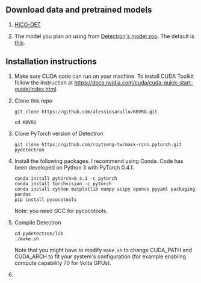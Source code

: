 ## Download data and pretrained models

1) [HICO-DET](http://www-personal.umich.edu/~ywchao/hico/)

1) The model you plan on using from [Detectron's model zoo](https://github.com/facebookresearch/Detectron/blob/master/MODEL_ZOO.md).
    The default is [this](https://dl.fbaipublicfiles.com/detectron/35858828/12_2017_baselines/e2e_mask_rcnn_R-50-C4_2x.yaml.01_46_47.HBThTerB/output/train/coco_2014_train%3Acoco_2014_valminusminival/generalized_rcnn/model_final.pkl).

## Installation instructions

1) Make sure CUDA code can run on your machine. To install CUDA Toolkit follow 
    the instruction at https://docs.nvidia.com/cuda/cuda-quick-start-guide/index.html.

1) Clone this repo 
    
    `git clone https://github.com/alessiosarullo/KBVRD.git`
    
    `cd KBVRD`
    
1) Clone PyTorch version of Detectron

    `git clone https://github.com/roytseng-tw/mask-rcnn.pytorch.git pydetectron`
    
1) Install the following packages. I recommend using Conda. Code has been developed 
    on Python 3 with PyTorch 0.4.1:
        
    ```
    conda install pytorch=0.4.1 -c pytorch
    conda install torchvision -c pytorch
    conda install cython matplotlib numpy scipy opencv pyyaml packaging pandas
    pip install pycocotools
    ```
        
    Note: you need GCC for pycocotools.
    
1) Compile Detectron

    ```
    cd pydetectron/lib
    ./make.sh
    ```
    Note that you might have to modify `make.sh`  to change CUDA_PATH and CUDA_ARCH to fit
    your system's configuration (for example enabling compute capability 70 for Volta GPUs). 

1) 